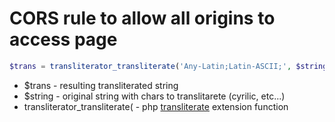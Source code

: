 # CORS rule to allow all origins to access page

```php
$trans = transliterator_transliterate('Any-Latin;Latin-ASCII;', $string);
```

- $trans - resulting transliterated string
- $string - original string with chars to translitarete (cyrilic, etc...)
- transliterator_transliterate( - php [transliterate](/php/install_transliterate) extension function
